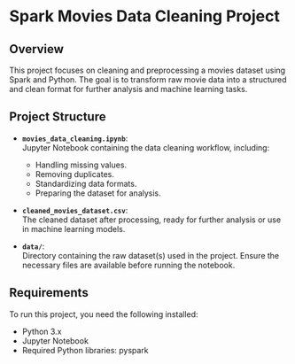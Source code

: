 # Spark Movies Data Cleaning Project

## Overview

This project focuses on cleaning and preprocessing a movies dataset using Spark and Python. The goal is to transform raw movie data into a structured and clean format for further analysis and machine learning tasks.

## Project Structure

- **`movies_data_cleaning.ipynb`**:  
  Jupyter Notebook containing the data cleaning workflow, including:
  - Handling missing values.
  - Removing duplicates.
  - Standardizing data formats.
  - Preparing the dataset for analysis.

- **`cleaned_movies_dataset.csv`**:  
  The cleaned dataset after processing, ready for further analysis or use in machine learning models.

- **`data/`**:  
  Directory containing the raw dataset(s) used in the project. Ensure the necessary files are available before running the notebook.

## Requirements

To run this project, you need the following installed:

- Python 3.x
- Jupyter Notebook
- Required Python libraries:
pyspark
